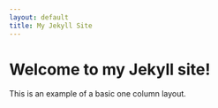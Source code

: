 ```yaml
---
layout: default
title: My Jekyll Site
---
```


<h1>Welcome to my Jekyll site!</h1>
<p>This is an example of a basic one column layout.</p>